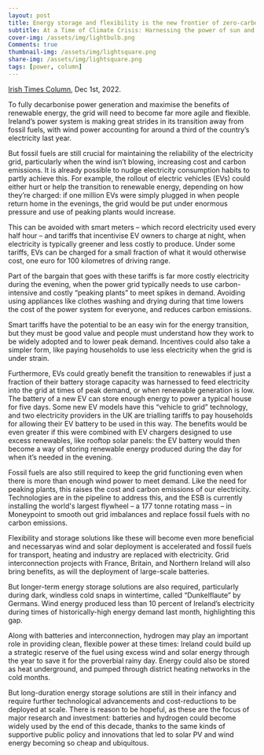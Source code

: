 ```yaml
---
layout: post
title: Energy storage and flexibility is the new frontier of zero-carbon electricity
subtitle: At a Time of Climate Crisis: Harnessing the power of sun and wind requires a transformation to a more agile power system
cover-img: /assets/img/lightbulb.png
Comments: true
thumbnail-img: /assets/img/lightsquare.png
share-img: /assets/img/lightsquare.png
tags: [power, column]
---
```


[Irish Times Column](https://www.irishtimes.com/environment/climate-crisis/2023/01/05/batteries-hydrogen-and-storage-flexibility-is-new-frontier-of-zero-carbon-electricity/), Dec 1st, 2022.

To fully decarbonise power generation and maximise the benefits of renewable energy, the grid will need to become far more agile and flexible. Ireland’s power system is making great strides in its transition away from fossil fuels, with wind power accounting for around a third of the country’s electricity last year.

But fossil fuels are still crucial for maintaining the reliability of the electricity grid, particularly when the wind isn’t blowing, increasing cost and carbon emissions.
It is already possible to nudge electricity consumption habits to partly achieve this. For example, the rollout of electric vehicles (EVs) could either hurt or help the transition to renewable energy, depending on how they’re charged: if one million EVs were simply plugged in when people return home in the evenings, the grid would be put under enormous pressure and use of peaking plants would increase.

This can be avoided with smart meters – which record electricity used every half hour – and tariffs that incentivise EV owners to charge at night, when electricity is typically greener and less costly to produce. Under some tariffs, EVs can be charged for a small fraction of what it would otherwise cost, one euro for 100 kilometres of driving range.

Part of the bargain that goes with these tariffs is far more costly electricity during the evening, when the power grid typically needs to use carbon-intensive and costly “peaking plants” to meet spikes in demand. Avoiding using appliances like clothes washing and drying during that time lowers the cost of the power system for everyone, and reduces carbon emissions.

Smart tariffs have the potential to be an easy win for the energy transition, but they must be good value and people must understand how they work to be widely adopted and to lower peak demand. Incentives could also take a simpler form, like paying households to use less electricity when the grid is under strain.  

Furthermore, EVs could greatly benefit the transition to renewables if just a fraction of their battery storage capacity was harnessed to feed electricity into the grid at times of peak demand, or when renewable generation is low. The battery of a new EV can store enough energy to power a typical house for five days. Some new EV models have this “vehicle to grid” technology, and two electricity providers in the UK are trialling tariffs to pay households for allowing their EV battery to be used in this way. The benefits would be even greater if this were combined with EV chargers designed to use excess renewables, like rooftop solar panels: the EV battery would then become a way of storing renewable energy produced during the day for when it’s needed in the evening.

Fossil fuels are also still required to keep the grid functioning even when there is more than enough wind power to meet demand. Like the need for peaking plants, this raises the cost and carbon emissions of our electricity. Technologies are in the pipeline to address this, and the ESB is currently installing the world's largest flywheel – a 177 tonne rotating mass – in Moneypoint to smooth out grid imbalances and replace fossil fuels with no carbon emissions.

Flexibility and storage solutions like these will become even more beneficial and necessaryas wind and solar deployment is accelerated and fossil fuels for transport, heating and industry are replaced with electricity. Grid interconnection projects with France, Britain, and Northern Ireland will also bring benefits, as will the deployment of large-scale batteries.

But longer-term energy storage solutions are also required, particularly during dark, windless cold snaps in wintertime, called “Dunkelflaute” by Germans. Wind energy produced less than 10 percent of Ireland’s electricity during times of historically-high energy demand last month, highlighting this gap.

Along with batteries and interconnection, hydrogen may play an important role in providing clean, flexible power at these times: Ireland could build up a strategic reserve of the fuel using excess wind and solar energy through the year to save it for the proverbial rainy day. Energy could also be stored as heat underground, and pumped through district heating networks in the cold months.

But long-duration energy storage solutions are still in their infancy and require further technological advancements and cost-reductions to be deployed at scale. There is reason to be hopeful, as these are the focus of major research and investment: batteries and hydrogen could become widely used by the end of this decade, thanks to the same kinds of supportive public policy and innovations that led to solar PV and wind energy becoming so cheap and ubiquitous.  
